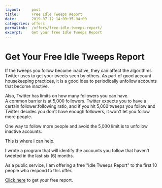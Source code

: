 ```yaml
---
layout:     post
title:      Free Idle Tweeps Report
date:       2019-07-12 14:09:35-04:00
categories: offers
permalink:  /offers/free-idle-tweeps-report/
excerpt:    Get your free Idle Tweeps Report
---
```


# Get Your Free Idle Tweeps Report

If the tweeps you follow become inactive, they can affect 
the algorithms Twitter uses to get your tweets seen by others.
As part of good account housekeeping practices, it is a good idea 
to periodically unfollow accounts that become inactive.

Also, Twitter has limits on how many followers you can have.  
A common barrier is at 5,000 followers.  Twitter expects you to 
have a certain follower:following ratio, and if you hit 5,000 
tweeps you follow and Twitter decides you don't have enough 
followers, it won't let you follow more people.

One way to follow more people and avoid the 5,000 limit is to 
unfollow inactive accounts.

This is where I can help.

I wrote a program that will identify the accounts you follow that 
haven't tweeted in the last six (6) months.

As a public service, I am offering a free "Idle Tweeps Report" to 
the first 10 people who respond to this offer.

[Click here](mailto:patrick.a.levell@gmx.com?subject=[OFFER]+Free+Idle+Tweeps+Report) to get your free report.


